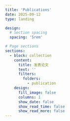 ```yaml
---
title: 'Publications'
date: 2025-09-12
type: landing

design:
  # Section spacing
  spacing: '5rem'

# Page sections
sections:
  - block: collection
    content:
      title: 发表论文
      text: ''
      filters:
        folders:
          - publication
    design:
      fill_image: false
      columns: 1
      show_date: false
      show_read_time: false
      show_read_more: false
---
```

